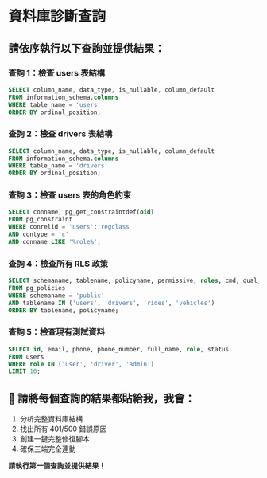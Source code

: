 # 資料庫診斷查詢

## 請依序執行以下查詢並提供結果：

### 查詢 1：檢查 users 表結構
```sql
SELECT column_name, data_type, is_nullable, column_default 
FROM information_schema.columns 
WHERE table_name = 'users' 
ORDER BY ordinal_position;
```

### 查詢 2：檢查 drivers 表結構
```sql
SELECT column_name, data_type, is_nullable, column_default 
FROM information_schema.columns 
WHERE table_name = 'drivers' 
ORDER BY ordinal_position;
```

### 查詢 3：檢查 users 表的角色約束
```sql
SELECT conname, pg_get_constraintdef(oid) 
FROM pg_constraint 
WHERE conrelid = 'users'::regclass 
AND contype = 'c' 
AND conname LIKE '%role%';
```

### 查詢 4：檢查所有 RLS 政策
```sql
SELECT schemaname, tablename, policyname, permissive, roles, cmd, qual, with_check
FROM pg_policies 
WHERE schemaname = 'public' 
AND tablename IN ('users', 'drivers', 'rides', 'vehicles')
ORDER BY tablename, policyname;
```

### 查詢 5：檢查現有測試資料
```sql
SELECT id, email, phone, phone_number, full_name, role, status 
FROM users 
WHERE role IN ('user', 'driver', 'admin')
LIMIT 10;
```

## 🎯 請將每個查詢的結果都貼給我，我會：
1. 分析完整資料庫結構
2. 找出所有 401/500 錯誤原因
3. 創建一鍵完整修復腳本
4. 確保三端完全連動

**請執行第一個查詢並提供結果！**